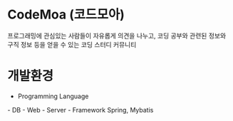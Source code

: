 # CodeMoa (코드모아)
프로그래밍에 관심있는 사람들이 자유롭게 의견을 나누고, 코딩 공부와 관련된 정보와 구직 정보 등을 얻을 수 있는 코딩 스터디 커뮤니티
# 개발환경
- Programming Language
<Java>
- DB
<Oracle 11g>
- Web
<HTML5, CSS6, Javascript, jQuery>
- Server
<Tomcat 8.5, JSP/Servlet>
- Framework Spring, Mybatis
